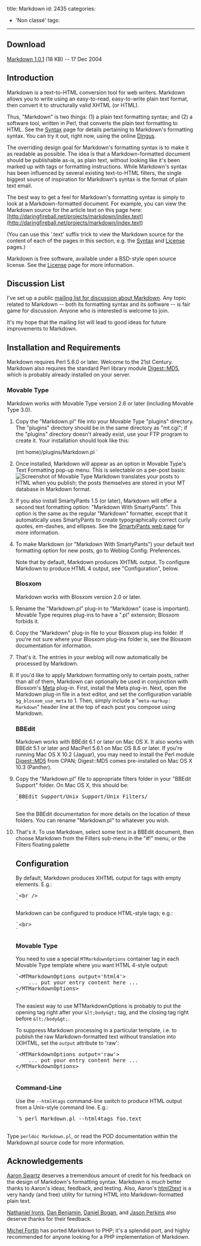 title: Markdown
id: 2435
categories:
  - 'Non classé'
tags:
---

## Download

[Markdown 1.0.1](http://daringfireball.net/projects/downloads/Markdown_1.0.1.zip) (18 KB) -- 17 Dec 2004

## Introduction

Markdown is a text-to-HTML conversion tool for web writers. Markdown
allows you to write using an easy-to-read, easy-to-write plain text
format, then convert it to structurally valid XHTML (or HTML).

Thus, "Markdown" is two things: (1) a plain text formatting syntax;
and (2) a software tool, written in Perl, that converts the plain text
formatting to HTML. See the [Syntax](/projects/markdown/syntax) page for details pertaining to
Markdown's formatting syntax. You can try it out, right now, using the
online [Dingus](/projects/markdown/dingus).

The overriding design goal for Markdown's formatting syntax is to make
it as readable as possible. The idea is that a Markdown-formatted
document should be publishable as-is, as plain text, without looking
like it's been marked up with tags or formatting instructions. While
Markdown's syntax has been influenced by several existing text-to-HTML
filters, the single biggest source of inspiration for Markdown's
syntax is the format of plain text email.

The best way to get a feel for Markdown's formatting syntax is simply
to look at a Markdown-formatted document. For example, you can view
the Markdown source for the article text on this page here:
[http://daringfireball.net/projects/markdown/index.text](http://daringfireball.net/projects/markdown/index.text)

(You can use this '.text' suffix trick to view the Markdown source for
the content of each of the pages in this section, e.g. the
[Syntax](/projects/markdown/syntax.text) and [License](/projects/markdown/license.text) pages.)

Markdown is free software, available under a BSD-style open source
license. See the [License](/projects/markdown/license) page for more information.

## Discussion List <a id="discussion-list" />

I've set up a public <a href="http://six.pairlist.net/mailman/listinfo/markdown-discuss">mailing list for discussion about Markdown</a>.
Any topic related to Markdown -- both its formatting syntax and
its software -- is fair game for discussion. Anyone who is interested
is welcome to join.

It's my hope that the mailing list will lead to good ideas for future
improvements to Markdown.

## Installation and Requirements <a id="install" />

Markdown requires Perl 5.6.0 or later. Welcome to the 21st Century.
Markdown also requires the standard Perl library module <a href="http://search.cpan.org/dist/Digest-MD5/MD5.pm">Digest::MD5</a>, which is probably already installed on your server.

### Movable Type

Markdown works with Movable Type version 2.6 or later (including
Movable Type 3.0).

1.  Copy the "Markdown.pl" file into your Movable Type "plugins"
directory. The "plugins" directory should be in the same directory
as "mt.cgi"; if the "plugins" directory doesn't already exist, use
your FTP program to create it. Your installation should look like
this:

    (mt home)/plugins/Markdown.pl
    `</pre>
2.  Once installed, Markdown will appear as an option in Movable Type's
    Text Formatting pop-up menu. This is selectable on a per-post basis:
    ![Screenshot of Movable Type ](/graphics/markdown/mt_textformat_menu.png)
    Markdown translates your posts to HTML when you publish; the posts
    themselves are stored in your MT database in Markdown format.
3.  If you also install SmartyPants 1.5 (or later), Markdown will
    offer a second text formatting option: "Markdown With
    SmartyPants". This option is the same as the regular "Markdown"
    formatter, except that it automatically uses SmartyPants to create
    typographically correct curly quotes, em-dashes, and ellipses. See
    the [SmartyPants web page](http://daringfireball.net/projects/smartypants/) for more information.
4.  To make Markdown (or "Markdown With SmartyPants") your default
    text formatting option for new posts, go to Weblog Config:
    Preferences.

    Note that by default, Markdown produces XHTML output. To configure
    Markdown to produce HTML 4 output, see "Configuration", below.

    ### Blosxom

    Markdown works with Blosxom version 2.0 or later.

1.  Rename the "Markdown.pl" plug-in to "Markdown" (case is
    important). Movable Type requires plug-ins to have a ".pl"
    extension; Blosxom forbids it.
2.  Copy the "Markdown" plug-in file to your Blosxom plug-ins folder.
    If you're not sure where your Blosxom plug-ins folder is, see the
    Blosxom documentation for information.
3.  That's it. The entries in your weblog will now automatically be
    processed by Markdown.
4.  If you'd like to apply Markdown formatting only to certain
    posts, rather than all of them, Markdown can optionally be used in
    conjunction with Blosxom's [Meta](http://www.blosxom.com/plugins/meta/meta.htm) plug-in. First, install the
    Meta plug-in. Next, open the Markdown plug-in file in a text
    editor, and set the configuration variable `$g_blosxom_use_meta`
    to 1\. Then, simply include a "`meta-markup: Markdown`" header line
    at the top of each post you compose using Markdown.

    ### BBEdit

    Markdown works with BBEdit 6.1 or later on Mac OS X. It also works
    with BBEdit 5.1 or later and MacPerl 5.6.1 on Mac OS 8.6 or later. If
    you're running Mac OS X 10.2 (Jaguar), you may need to install the
    Perl module [Digest::MD5](http://search.cpan.org/dist/Digest-MD5/MD5.pm) from CPAN; Digest::MD5 comes
    pre-installed on Mac OS X 10.3 (Panther).

1.  Copy the "Markdown.pl" file to appropriate filters folder in your
    "BBEdit Support" folder. On Mac OS X, this should be:
    <pre>`BBEdit Support/Unix Support/Unix Filters/
    `</pre>
    See the BBEdit documentation for more details on the location of
    these folders.
    You can rename "Markdown.pl" to whatever you wish.
2.  That's it. To use Markdown, select some text in a BBEdit document,
    then choose Markdown from the Filters sub-menu in the "#!" menu, or
    the Filters floating palette

    ## Configuration  <a id="configuration"></a>

    By default, Markdown produces XHTML output for tags with empty elements.
    E.g.:

    <pre>`&lt;br /&gt;
    `</pre>

    Markdown can be configured to produce HTML-style tags; e.g.:

    <pre>`&lt;br&gt;
    `</pre>

    ### Movable Type

    You need to use a special `MTMarkdownOptions` container tag in each
    Movable Type template where you want HTML 4-style output:

    <pre>`&lt;MTMarkdownOptions output='html4'&gt;
        ... put your entry content here ...
    &lt;/MTMarkdownOptions&gt;
    `</pre>

    The easiest way to use MTMarkdownOptions is probably to put the
    opening tag right after your `&lt;body&gt;` tag, and the closing tag right
    before `&lt;/body&gt;`.

    To suppress Markdown processing in a particular template, i.e. to
    publish the raw Markdown-formatted text without translation into
    (X)HTML, set the `output` attribute to 'raw':

    <pre>`&lt;MTMarkdownOptions output='raw'&gt;
        ... put your entry content here ...
    &lt;/MTMarkdownOptions&gt;
    `</pre>

    ### Command-Line

    Use the `--html4tags` command-line switch to produce HTML output from a
    Unix-style command line. E.g.:

    <pre>`% perl Markdown.pl --html4tags foo.text

Type `perldoc Markdown.pl`, or read the POD documentation within the
Markdown.pl source code for more information.

## Acknowledgements <a id="acknowledgements" />

<a href="http://www.aaronsw.com/">Aaron Swartz</a> deserves a tremendous amount of credit for his feedback on the
design of Markdown's formatting syntax. Markdown is _much_ better thanks
to Aaron's ideas, feedback, and testing. Also, Aaron's [html2text](http://www.aaronsw.com/2002/html2text/)
is a very handy (and free) utility for turning HTML into
Markdown-formatted plain text.

[Nathaniel Irons](http://bumppo.net/), [Dan Benjamin](http://hivelogic.com/), [Daniel Bogan](http://waferbaby.com/), and [Jason Perkins](http://pressedpants.com/)
also deserve thanks for their feedback.

[Michel Fortin](http://www.michelf.com/projects/php-markdown/) has ported Markdown to PHP; it's a splendid port, and highly recommended for anyone looking for a PHP implementation of Markdown.